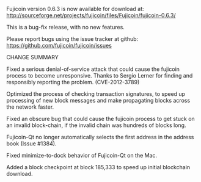 Fujicoin version 0.6.3 is now available for download at:
  http://sourceforge.net/projects/fujicoin/files/Fujicoin/fujicoin-0.6.3/

This is a bug-fix release, with no new features.

Please report bugs using the issue tracker at github:
  https://github.com/fujicoin/fujicoin/issues

CHANGE SUMMARY

Fixed a serious denial-of-service attack that could cause the
fujicoin process to become unresponsive. Thanks to Sergio Lerner
for finding and responsibly reporting the problem. (CVE-2012-3789)

Optimized the process of checking transaction signatures, to
speed up processing of new block messages and make propagating
blocks across the network faster.

Fixed an obscure bug that could cause the fujicoin process to get
stuck on an invalid block-chain, if the invalid chain was
hundreds of blocks long.

Fujicoin-Qt no longer automatically selects the first address
in the address book (Issue #1384).

Fixed minimize-to-dock behavior of Fujicoin-Qt on the Mac.

Added a block checkpoint at block 185,333 to speed up initial
blockchain download.
